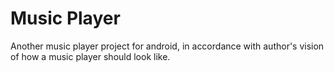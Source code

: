 # Music Player

Another music player project for android, in accordance with author's vision of how a music player should look like.
